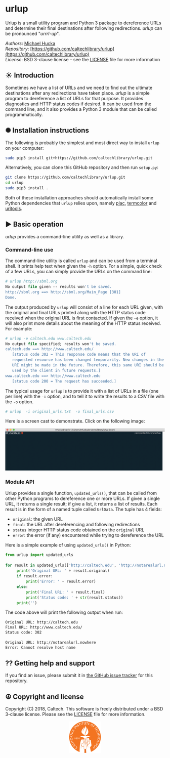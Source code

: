 urlup
=====

Urlup is a small utility program and Python 3 package to dereference URLs and determine their final destinations after following redirections.  _urlup_ can be pronounced "_urrrl-up_".

*Authors*:      [Michael Hucka](http://github.com/mhucka)<br>
*Repository*:   [https://github.com/caltechlibrary/urlup](https://github.com/caltechlibrary/urlup)<br>
*License*:      BSD 3-clause license &ndash; see the [LICENSE](LICENSE) file for more information

☀ Introduction
-----------------------------

Sometimes we have a list of URLs and we need to find out the ultimate destinations after any redirections have taken place. _urlup_ is a simple program to dereference a list of URLs for that purpose.  It provides diagnostics and HTTP status codes if desired.  It can be used from the command line, and it also provides a Python 3 module that can be called programmatically.

✺ Installation instructions
---------------------------

The following is probably the simplest and most direct way to install `urlup` on your computer:
```sh
sudo pip3 install git+https://github.com/caltechlibrary/urlup.git
```

Alternatively, you can clone this GitHub repository and then run `setup.py`:
```sh
git clone https://github.com/caltechlibrary/urlup.git
cd urlup
sudo pip3 install .
```
Both of these installation approaches should automatically install some Python dependencies that `urlup` relies upon, namely [plac](https://pypi.python.org/pypi/plac), [termcolor](https://pypi.python.org/pypi/termcolor) and [uritools](https://pypi.org/project/uritools/).

▶︎ Basic operation
------------------

_urlup_ provides a command-line utility as well as a library.

### Command-line use

The command-line utility is called `urlup` and can be used from a terminal shell.  It prints help text when given the `-h` option.  For a simple, quick check of a few URLs, you can simply provide the URLs on the command line:

```csh
# urlup http://sbml.org
No output file given -- results won't be saved.
http://sbml.org ==> http://sbml.org/Main_Page [301]
Done.
```

The output produced by `urlup` will consist of a line for each URL given, with the original and final URLs printed along with the HTTP status code received when the original URL is first contacted.  If given the `-e` option, it will also print more details about the meaning of the HTTP status received.  For example:

```csh
# urlup -e caltech.edu www.caltech.edu
No output file specified; results won't be saved.
caltech.edu ==> http://www.caltech.edu/
   [status code 302 = This response code means that the URI of
   requested resource has been changed temporarily. New changes in the
   URI might be made in the future. Therefore, this same URI should be
   used by the client in future requests.]
www.caltech.edu ==> http://www.caltech.edu
   [status code 200 = The request has succeeded.]
```

The typical usage for `urlup` is to provide it with a list of URLs in a file (one per line) with the `-i` option, and to tell it to write the results to a CSV file with the `-o` option.

```csh
# urlup  -i original_urls.txt  -o final_urls.csv
```

Here is a screen cast to demonstrate. Click on the following image:

[![demo](.graphics/urlup-asciinema.png)](https://asciinema.org/a/KoUQHTVrzWpSK7aNL3P3TfhTF)


### Module API 

Urlup provides a single function, `updated_urls()`, that can be called from other Python programs to dereference one or more URLs.  If given a single URL, it returns a single result; if give a list, it returns a list of results.  Each result is in the form of a named tuple called `UrlData`.  The tuple has 4 fields:

* `original`: the given URL
* `final`: the URL after dereferencing and following redirections
* `status` integer HTTP status code obtained on the `original` URL
* `error`: the error (if any) encountered while trying to dereference the URL

Here is a simple example of using `updated_urls()` in Python:

```python
from urlup import updated_urls

for result in updated_urls(['http://caltech.edu', 'http://notarealurl.nowhere']):
     print('Original URL: ' + result.original)
     if result.error:
         print('Error: ' + result.error)
     else:
         print('Final URL: ' + result.final)
         print('Status code: ' + str(result.status))
     print('')
```

The code above will print the following output when run:

```
Original URL: http://caltech.edu
Final URL: http://www.caltech.edu/
Status code: 302

Original URL: http://notarealurl.nowhere
Error: Cannot resolve host name
```


⁇ Getting help and support
--------------------------

If you find an issue, please submit it in [the GitHub issue tracker](https://github.com/caltechlibrary/urlup/issues) for this repository.


☮︎ Copyright and license
---------------------

Copyright (C) 2018, Caltech.  This software is freely distributed under a BSD 3-clause license.  Please see the [LICENSE](LICENSE) file for more information.
    
<div align="center">
  <a href="https://www.caltech.edu">
    <img width="100" height="100" src=".graphics/caltech-round.svg">
  </a>
</div>
